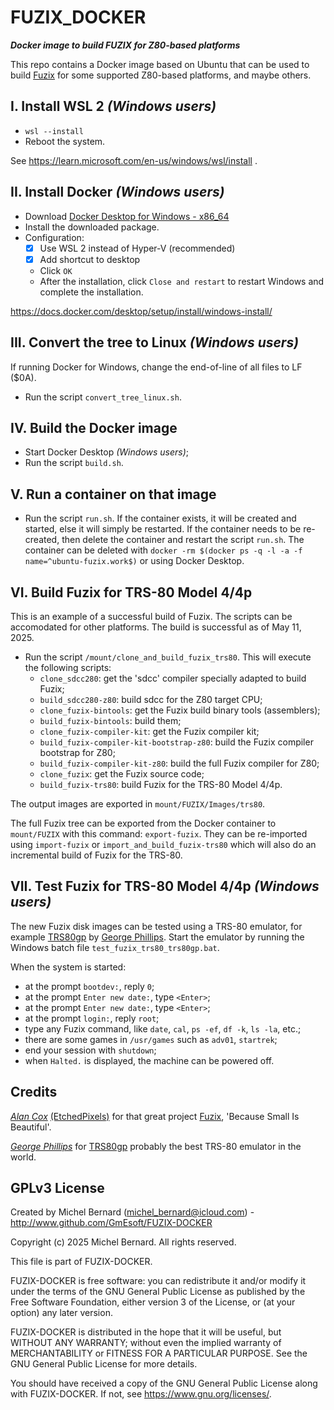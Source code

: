 FUZIX_DOCKER
============

**_Docker image to build FUZIX for Z80-based platforms_**


This repo contains a Docker image based on Ubuntu that can be used to
build [Fuzix](https://github.com/EtchedPixels/Fuzix) for some supported 
Z80-based platforms, and maybe others.


I. Install WSL 2 _(Windows users)_
----------------------------------

- `wsl --install`
- Reboot the system.

See https://learn.microsoft.com/en-us/windows/wsl/install .


II. Install Docker _(Windows users)_
------------------------------------

- Download [Docker Desktop for Windows - x86_64](https://desktop.docker.com/win/main/amd64/Docker%20Desktop%20Installer.exe?utm_source=docker&utm_medium=webreferral&utm_campaign=docs-driven-download-win-amd64)
- Install the downloaded package.
- Configuration:
  - [x] Use WSL 2 instead of Hyper-V (recommended)
  - [x] Add shortcut to desktop
  - Click `OK`
  - After the installation, click `Close and restart` to restart Windows and complete the installation.

https://docs.docker.com/desktop/setup/install/windows-install/


III. Convert the tree to Linux _(Windows users)_
------------------------------------------------

If running Docker for Windows, change the end-of-line of all files to LF ($0A).

- Run the script `convert_tree_linux.sh`.


IV. Build the Docker image
--------------------------

- Start Docker Desktop _(Windows users)_;
- Run the script `build.sh`.


V. Run a container on that image
--------------------------------

- Run the script `run.sh`. If the container exists, it will be created and started, 
  else it will simply be restarted. If the container needs to be re-created, then
  delete the container and restart the script `run.sh`. The container can be deleted
  with `docker -rm $(docker ps -q -l -a -f name=^ubuntu-fuzix.work$)` or using
  Docker Desktop.


VI. Build Fuzix for TRS-80 Model 4/4p
-------------------------------------

This is an example of a successful build of Fuzix. The scripts can be accomodated for
other platforms. The build is successful as of May 11, 2025.

- Run the script `/mount/clone_and_build_fuzix_trs80`. This will execute the following scripts:
  - `clone_sdcc280`: get the 'sdcc' compiler specially adapted to build Fuzix;
  - `build_sdcc280-z80`: build sdcc for the Z80 target CPU;
  - `clone_fuzix-bintools`: get the Fuzix build binary tools (assemblers);
  - `build_fuzix-bintools`: build them;
  - `clone_fuzix-compiler-kit`: get the Fuzix compiler kit;
  - `build_fuzix-compiler-kit-bootstrap-z80`: build the Fuzix compiler bootstrap for Z80;
  - `build_fuzix-compiler-kit-z80`: build the full Fuzix compiler for Z80;
  - `clone_fuzix`: get the Fuzix source code;
  - `build_fuzix-trs80`: build Fuzix for the TRS-80 Model 4/4p.

The output images are exported in `mount/FUZIX/Images/trs80`.

The full Fuzix tree can be exported from the Docker container to `mount/FUZIX` with this 
command: `export-fuzix`. They can be re-imported using `import-fuzix` or 
`import_and_build_fuzix-trs80` which will also do an incremental build of Fuzix for the
TRS-80.


VII. Test Fuzix for TRS-80 Model 4/4p _(Windows users)_
-------------------------------------------------------

The new Fuzix disk images can be tested using a TRS-80 emulator, for example 
[TRS80gp](http://48k.ca/trs80gp.html) by [George Phillips](http://48k.ca).
Start the emulator by running the Windows batch file `test_fuzix_trs80_trs80gp.bat`.

When the system is started:
- at the prompt `bootdev:`, reply `0`;
- at the prompt `Enter new date:`, type `<Enter>`;
- at the prompt `Enter new date:`, type `<Enter>`;
- at the prompt `login:`, reply `root`;
- type any Fuzix command, like `date`, `cal`, `ps -ef`, `df -k`, `ls -la`, etc.;
- there are some games in `/usr/games` such as `adv01`, `startrek`;
- end your session with `shutdown`;
- when `Halted.` is displayed, the machine can be powered off.


Credits
-------

[_Alan Cox_](https://en.wikipedia.org/wiki/Alan_Cox_(computer_programmer)) 
[(EtchedPixels)](https://github.com/EtchedPixels) for that great project 
[Fuzix](https://github.com/EtchedPixels/Fuzix), 'Because Small Is Beautiful'.

[_George Phillips_](http://48k.ca) for [TRS80gp](http://48k.ca/trs80gp.html) 
probably the best TRS-80 emulator in the world.



GPLv3 License
-------------

Created by Michel Bernard (michel_bernard@icloud.com) -
<http://www.github.com/GmEsoft/FUZIX-DOCKER>

Copyright (c) 2025 Michel Bernard. All rights reserved.

This file is part of FUZIX-DOCKER.

FUZIX-DOCKER is free software: you can redistribute it and/or modify
it under the terms of the GNU General Public License as published by
the Free Software Foundation, either version 3 of the License, or
(at your option) any later version.

FUZIX-DOCKER is distributed in the hope that it will be useful,
but WITHOUT ANY WARRANTY; without even the implied warranty of
MERCHANTABILITY or FITNESS FOR A PARTICULAR PURPOSE.  See the
GNU General Public License for more details.

You should have received a copy of the GNU General Public License
along with FUZIX-DOCKER.  If not, see <https://www.gnu.org/licenses/>.

